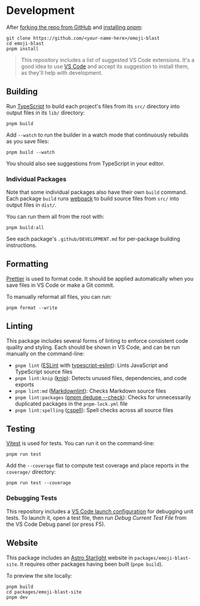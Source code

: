 # Development

After [forking the repo from GitHub](https://help.github.com/articles/fork-a-repo) and [installing pnpm](https://pnpm.io/installation):

```shell
git clone https://github.com/<your-name-here>/emoji-blast
cd emoji-blast
pnpm install
```

> This repository includes a list of suggested VS Code extensions.
> It's a good idea to use [VS Code](https://code.visualstudio.com) and accept its suggestion to install them, as they'll help with development.

## Building

Run [TypeScript](https://typescriptlang.org) to build each project's files from its `src/` directory into output files in its `lib/` directory:

```shell
pnpm build
```

Add `--watch` to run the builder in a watch mode that continuously rebuilds as you save files:

```shell
pnpm build --watch
```

You should also see suggestions from TypeScript in your editor.

### Individual Packages

Note that some individual packages also have their own `build` command.
Each package `build` runs [webpack](https://webpack.js.org) to build source files from `src/` into output files in `dist/`.

You can run them all from the root with:

```shell
pnpm build:all
```

See each package's `.github/DEVELOPMENT.md` for per-package building instructions.

## Formatting

[Prettier](https://prettier.io) is used to format code.
It should be applied automatically when you save files in VS Code or make a Git commit.

To manually reformat all files, you can run:

```shell
pnpm format --write
```

## Linting

This package includes several forms of linting to enforce consistent code quality and styling.
Each should be shown in VS Code, and can be run manually on the command-line:

- `pnpm lint` ([ESLint](https://eslint.org) with [typescript-eslint](https://typescript-eslint.io)): Lints JavaScript and TypeScript source files
- `pnpm lint:knip` ([knip](https://github.com/webpro/knip)): Detects unused files, dependencies, and code exports
- `pnpm lint:md` ([Markdownlint](https://github.com/DavidAnson/markdownlint)): Checks Markdown source files
- `pnpm lint:packages` ([pnpm dedupe --check](https://pnpm.io/cli/dedupe)): Checks for unnecessarily duplicated packages in the `pnpm-lock.yml` file
- `pnpm lint:spelling` ([cspell](https://cspell.org)): Spell checks across all source files

## Testing

[Vitest](https://vitest.dev) is used for tests.
You can run it on the command-line:

```shell
pnpm run test
```

Add the `--coverage` flat to compute test coverage and place reports in the `coverage/` directory:

```shell
pnpm run test --coverage
```

### Debugging Tests

This repository includes a [VS Code launch configuration](https://code.visualstudio.com/docs/editor/debugging) for debugging unit tests.
To launch it, open a test file, then run _Debug Current Test File_ from the VS Code Debug panel (or press F5).

## Website

This package includes an [Astro Starlight](https://starlight.astro.build) website in `packages/emoji-blast-site`.
It requires other packages having been built (`pnpm build`).

To preview the site locally:

```shell
pnpm build
cd packages/emoji-blast-site
pnpm dev
```
